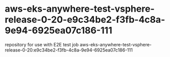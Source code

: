 # aws-eks-anywhere-test-vsphere-release-0-20-e9c34be2-f3fb-4c8a-9e94-6925ea07c186-111
repository for use with E2E test job aws-eks-anywhere-test-vsphere-release-0-20:e9c34be2-f3fb-4c8a-9e94-6925ea07c186-111
